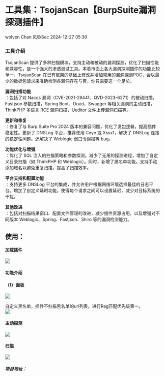 #  工具集：TsojanScan【BurpSuite漏洞探测插件】   
wolven Chan  风铃Sec   2024-12-27 05:30  
  
### 工具介绍  
  
TsojanScan 提供了多种扫描模块，支持主动和被动的漏洞探测，优化了扫描性能和兼容性，是一个强大的渗透测试工具。本着市面上各大漏洞探测插件的功能比较单一，TsojanScan 在已有框架的基础上修改并增加常用的漏洞探测POC，会以最少的数据包请求来准确检测各漏洞存在与否，你只需要这一个足矣。  
  
**漏洞扫描功能**  
：包括了对 Nacos 漏洞（CVE-2021-29441、QVD-2023-6271）的被动扫描，Fastjson 参数扫描，Spring Boot、Druid、Swagger 等相关漏洞的主动扫描，ThinkPHP 多语言 RCE 漏洞扫描，Ueditor 文件上传漏洞扫描等。  
  
**更新和修复**  
：修复了与 Burp Suite Pro 2024 版本的兼容问题，优化了发包逻辑，提高插件稳定性。更新了 DNSLog 平台，推荐使用 Ceye 或 Xssx1，解决了 DNSLog 连接的稳定性问题。还解决了 Weblogic 弱口令误报等 bug。  
  
**功能优化与增强**  
：优化了 SQL 注入的扫描策略和参数探测，减少了无用的探测进程，增加了自定义目录扫描（如 ThinkPHP 和 Weblogic）。同时，新增了黑名单功能，支持手动添加域名以避免重复扫描，提高了扫描效率。  
  
**平台支持和配置功能**  
：支持更多 DNSLog 平台的集成，并允许用户根据网络环境选择最佳的日志平台。增加了自定义延时功能，使得每个请求之间可以设置延迟，减少对目标系统的干扰。  
  
**其他改进**  
：包括对扫描结果窗口、配置文件管理的改进，减少插件资源占用，以及增强对不同版本 Weblogic、Spring、Fastjson、Shiro 等的漏洞检测能力。  
## 使用：  
#### 加载插件  
  
![](https://mmbiz.qpic.cn/mmbiz_png/qGTEdaLg0HkIjj3EEBM9iaPAn0ZRibXnr1mXyia60FdLIkNKnvQtXgbDJks4HBHeA7mMyooQjJDQKJNcRPv4gWYUA/640?wx_fmt=png&from=appmsg "")  
#### 功能介绍  
#### （1）面板  
  
![](https://mmbiz.qpic.cn/mmbiz_png/qGTEdaLg0HkIjj3EEBM9iaPAn0ZRibXnr15hegoukzL7CUtYkC8JjxPLrCt7KutrJWSF7dFnZMtALCnchsS34nfQ/640?wx_fmt=png&from=appmsg "")  
  
自定义黑名单，插件不扫描黑名单的url列表，进行Reg匹配优先级第一。  
![](https://mmbiz.qpic.cn/mmbiz_png/qGTEdaLg0HkIjj3EEBM9iaPAn0ZRibXnr19DcWic5Tib0KmuqOd5NMedhfQnS0wj73KapxzSuBQ9jiawhkDhtnYHPkQ/640?wx_fmt=png&from=appmsg "")  
  
#### 主动探测  
  
![](https://mmbiz.qpic.cn/mmbiz_png/qGTEdaLg0HkIjj3EEBM9iaPAn0ZRibXnr13ytsJHVQ2ExfNelJnxW7Cic19CLxtHO5cQPYdmQeRUCX7uFaFiaUsaKg/640?wx_fmt=png&from=appmsg "")  
#### 扫描  
  
![](https://mmbiz.qpic.cn/mmbiz_png/qGTEdaLg0HkIjj3EEBM9iaPAn0ZRibXnr19Zfy8dWz3Grj5wkNclSSiaMHwasmyM0OaKPXuOqcPUjIB3x8CYGicAWQ/640?wx_fmt=png&from=appmsg "")  
##### 项目地址：  
```
```  
  
  
